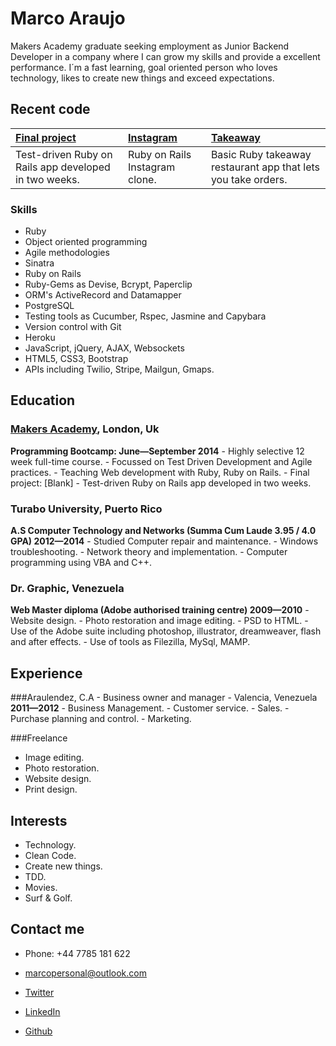 Marco Araujo
=========

Makers Academy graduate seeking employment as Junior Backend Developer in a company where I can grow my skills and provide a excellent performance. I´m a fast learning, goal oriented person who loves technology, likes to create new things and exceed expectations.


Recent code
-------------

| [Final project] | [Instagram] | [Takeaway] |
|:--------------- |:-------- |:--------- |
| Test-driven Ruby on Rails app developed in two weeks.| Ruby on Rails Instagram clone. | Basic Ruby takeaway restaurant app that lets you take orders. |


### Skills

  - Ruby
  - Object­ oriented programming
  - Agile methodologies
  - Sinatra 
  - Ruby on Rails
  - Ruby-Gems as Devise, Bcrypt, Paperclip
  - ORM's ActiveRecord and Datamapper
  - PostgreSQL
  - Testing tools as Cucumber, Rspec, Jasmine and Capybara
  - Version control with Git
  - Heroku
  - JavaScript, jQuery, AJAX, Websockets
  - HTML5, CSS3, Bootstrap
  - APIs including Twilio, Stripe, Mailgun,  Gmaps.


Education
----------

### [Makers Academy], London, Uk
**Programming Bootcamp: June&mdash;September 2014**
	- Highly selective 12 week full-time course.
	- Focussed on Test Driven Development and Agile practices.
	- Teaching Web development with Ruby, Ruby on Rails.
	- Final project: [Blank] - Test-driven Ruby on Rails app developed in two weeks.

### Turabo University, Puerto Rico
**A.S Computer Technology and Networks (Summa Cum Laude 3.95 / 4.0 GPA) 2012&mdash;2014**
	- Studied Computer repair and maintenance.
	- Windows troubleshooting.
	- Network theory and implementation.
	- Computer programming using VBA and C++.

### Dr. Graphic, Venezuela
**Web Master diploma (Adobe authorised training centre) 2009&mdash;2010**
	- Website design.
	- Photo restoration and image editing.
	- PSD to HTML.
	- Use of the Adobe suite including photoshop, illustrator, dreamweaver, flash and after effects.
	- Use of tools as Filezilla, MySql, MAMP.


Experience
----------

###Araulendez, C.A - Business owner and manager - Valencia, Venezuela
**2011&mdash;2012**
	- Business Management.
	- Customer service.
	- Sales.
	- Purchase planning and control.
	- Marketing.

###Freelance

- Image editing.
- Photo restoration.
- Website design.
- Print design.


Interests
---------

- Technology.
- Clean Code.
- Create new things.
- TDD.
- Movies.
- Surf & Golf.


Contact me
----------

- Phone: +44 7785 181 622
- [marcopersonal@outlook.com]
- [Twitter]
- [LinkedIn]
- [Github]

  [Instagram]:https://github.com/marcoaam/instagram
  [Takeaway]:https://github.com/marcoaam/Takeaway-App
  [Final project]:https://github.com/marcoaam/blank

  [Makers Academy]:http://www.makersacademy.com
  
  [marcopersonal@outlook.com]: mailto:marcopersonal@outlook.com
  [GitHub]:https://github.com/marcoaam
  [LinkedIn]:http://uk.linkedin.com/in/marcoaam/
  [Twitter]:http://twitter.com/marco_web
